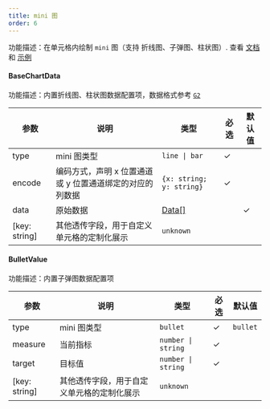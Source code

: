 ```yaml
---
title: mini 图
order: 6
---
```


功能描述：在单元格内绘制 `mini` 图（支持 折线图、子弹图、柱状图）. 查看 [文档](/manual/advanced/custom/custom-chart#1-%E7%BB%98%E5%88%B6-mini-%E5%9B%BE%E8%A1%A8) 和 [示例](/zh/examples/custom/custom-cell/#mini-chart)

#### BaseChartData

功能描述：内置折线图、柱状图数据配置项，数据格式参考 [`G2`](https://g2.antv.antgroup.com/manual/core/api)

| 参数 | 说明 | 类型 | 必选  | 默认值 |
| --- | ---- | --- | ---- | ------ |
| type  | mini 图类型 | `line \| bar` |    ✓   |    |
| encode  | 编码方式，声明 x 位置通道或 y 位置通道绑定的对应的列数据| `{x: string; y: string}` |  ✓   |    |
| data  | 原始数据  | [Data[]](#data) |    |   ✓   |
| [key: string]  | 其他透传字段，用于自定义单元格的定制化展示   | `unknown` |   |  |

#### BulletValue

功能描述：内置子弹图数据配置项

| 参数 | 说明 | 类型 | 必选  | 默认值 |
| --- | ---- | --- | ---- | ------ |
| type  | mini 图类型 | `bullet` |    ✓   |  `bullet`  |
| measure  | 当前指标 | `number \| string` |  ✓   |    |
| target  | 目标值 | `number \| string` |  ✓   |    |
| [key: string]  | 其他透传字段，用于自定义单元格的定制化展示   | `unknown` |   |  |
